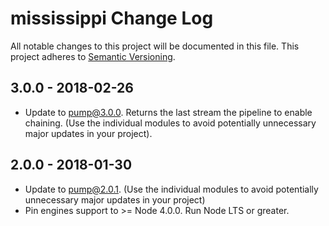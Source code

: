 # mississippi Change Log
All notable changes to this project will be documented in this file.
This project adheres to [Semantic Versioning](http://semver.org/).

## 3.0.0 - 2018-02-26
* Update to pump@3.0.0.  Returns the last stream the pipeline to enable chaining.  (Use the individual modules to avoid potentially unnecessary major updates in your project).

## 2.0.0 - 2018-01-30
* Update to pump@2.0.1.  (Use the individual modules to avoid potentially unnecessary major updates in your project)
* Pin engines support to >= Node 4.0.0.  Run Node LTS or greater.

